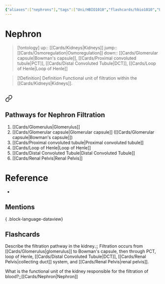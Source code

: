 ```yaml
---
{"aliases":["nephrons"],"tags":["Uni/HBIO1010","flashcards/hbio1010","Uni/LFS112","flashcards/LFS112"],"dg-publish":true,"permalink":"/cards/nephron/","dgPassFrontmatter":true}
---
```


# Nephron

> [!ontology]
> up:: [[Cards/Kidneys\|Kidneys]]
> jump:: [[Cards/Osmoregulation\|Osmoregulation]]
> down:: [[Cards/Glomerular capsule\|Bowman's capsule]], [[Cards/Proximal convoluted tubule\|PCT]], [[Cards/Distal Convoluted Tubule\|DCT]], [[Cards/Loop of Henle\|Loop of Henle]]

> [!Definition] Definition
> Functional unit of filtration within the [[Cards/Kidneys\|Kidneys]].

<style> .container {font-family: sans-serif; text-align: center;} .button-wrapper button {z-index: 1;height: 40px; width: 100px; margin: 10px;padding: 5px;} .excalidraw .App-menu_top .buttonList { display: flex;} .excalidraw-wrapper { height: 800px; margin: 50px; position: relative;} :root[dir="ltr"] .excalidraw .layer-ui__wrapper .zen-mode-transition.App-menu_bottom--transition-left {transform: none;} </style><script src="https://cdn.jsdelivr.net/npm/react@17/umd/react.production.min.js"></script><script src="https://cdn.jsdelivr.net/npm/react-dom@17/umd/react-dom.production.min.js"></script><script type="text/javascript" src="https://cdn.jsdelivr.net/npm/@excalidraw/excalidraw@0/dist/excalidraw.production.min.js"></script><div id="Nephron_Diagramexcalidraw.md1"></div><script>(function(){const InitialData={"type":"excalidraw","version":2,"source":"https://github.com/zsviczian/obsidian-excalidraw-plugin/releases/tag/1.9.19","elements":[{"id":"6bA14_AGK4xGN6hC3sXn4","type":"image","x":-491.64152644230774,"y":-274.7894645800815,"width":473.9731553749598,"height":331.2268541947818,"angle":0,"strokeColor":"transparent","backgroundColor":"transparent","fillStyle":"hachure","strokeWidth":1,"strokeStyle":"solid","roughness":1,"opacity":100,"groupIds":[],"frameId":null,"roundness":null,"seed":1151847818,"version":342,"versionNonce":951529430,"isDeleted":false,"boundElements":null,"updated":1695004104582,"link":null,"locked":false,"status":"pending","fileId":"0e999d949048d9241cc4f2289b904230824fbe9e","scale":[1,1]},{"id":"0Rofz3wk","type":"rectangle","x":-683.93171382157,"y":-324.7712136165841,"width":155,"height":37,"angle":0,"strokeColor":"#1e1e1e","backgroundColor":"transparent","fillStyle":"hachure","strokeWidth":1,"strokeStyle":"solid","roughness":1,"opacity":100,"roundness":{"type":1},"seed":91715,"version":187,"versionNonce":188215242,"updated":1695003428843,"isDeleted":false,"groupIds":[],"boundElements":[{"type":"text","id":"ytBTCTUw"},{"id":"IP2Htj29LViHCZYOqpYau","type":"arrow"}],"link":null,"locked":false},{"text":"Glomerulus","fontSize":20,"fontFamily":1,"textAlign":"center","verticalAlign":"middle","baseline":18,"id":"ytBTCTUw","type":"text","x":-658.011662246863,"y":-318.7712136165841,"width":103.15989685058594,"height":25,"angle":0,"strokeColor":"#1e1e1e","backgroundColor":"transparent","fillStyle":"hachure","strokeWidth":1,"strokeStyle":"solid","roughness":1,"opacity":100,"roundness":{"type":1},"seed":41092,"version":187,"versionNonce":1929078410,"updated":1695003428843,"isDeleted":false,"groupIds":[],"boundElements":[],"link":"[[Cards/Glomerulus\|Glomerulus]]","locked":false,"containerId":"0Rofz3wk","originalText":"Glomerulus","rawText":"[[Cards/Glomerulus\|Glomerulus]]","lineHeight":1.25},{"id":"IP2Htj29LViHCZYOqpYau","type":"arrow","x":-559.8976974034254,"y":-285.5221384938985,"width":89.69342408915628,"height":76.16592360834119,"angle":0,"strokeColor":"#1e1e1e","backgroundColor":"transparent","fillStyle":"hachure","strokeWidth":2,"strokeStyle":"solid","roughness":1,"opacity":100,"groupIds":[],"frameId":null,"roundness":{"type":2},"seed":50420106,"version":184,"versionNonce":842532170,"isDeleted":false,"boundElements":null,"updated":1695004052267,"link":null,"locked":false,"points":[[0,0],[89.69342408915628,76.16592360834119]],"lastCommittedPoint":null,"startBinding":{"elementId":"0Rofz3wk","focus":-0.22258781098526714,"gap":2.2490751226855537},"endBinding":null,"startArrowhead":null,"endArrowhead":"arrow"},{"id":"PbrLwjNj","type":"rectangle","x":-672.5982928079588,"y":-105.92111873171115,"width":199,"height":37,"angle":0,"strokeColor":"#1e1e1e","backgroundColor":"transparent","fillStyle":"hachure","strokeWidth":1,"strokeStyle":"solid","roughness":1,"opacity":100,"roundness":{"type":1},"seed":29866,"version":126,"versionNonce":5336534,"updated":1695003461985,"isDeleted":false,"groupIds":[],"boundElements":[{"type":"text","id":"u2e1BgOc"},{"id":"pIOMhkj_Paiy5e9whtwXb","type":"arrow"}],"link":null,"locked":false},{"text":"Bowman's capsule","fontSize":20,"fontFamily":1,"textAlign":"center","verticalAlign":"middle","baseline":18,"id":"u2e1BgOc","type":"text","x":-658.5882220071776,"y":-99.92111873171115,"width":170.9798583984375,"height":25,"angle":0,"strokeColor":"#1e1e1e","backgroundColor":"transparent","fillStyle":"hachure","strokeWidth":1,"strokeStyle":"solid","roughness":1,"opacity":100,"roundness":{"type":1},"seed":57395,"version":126,"versionNonce":1751830602,"updated":1695003454988,"isDeleted":false,"groupIds":[],"boundElements":[],"link":"[[Cards/Glomerular capsule\|Glomerular capsule]]","locked":false,"containerId":"PbrLwjNj","originalText":"Bowman's capsule","rawText":"[[Cards/Glomerular capsule\|Bowman's capsule]]","lineHeight":1.25},{"id":"pIOMhkj_Paiy5e9whtwXb","type":"arrow","x":-530.0360040834998,"y":-111.25224853940352,"width":83.07992788461542,"height":69.38701923076923,"angle":0,"strokeColor":"#1e1e1e","backgroundColor":"transparent","fillStyle":"hachure","strokeWidth":2,"strokeStyle":"solid","roughness":1,"opacity":100,"groupIds":[],"frameId":null,"roundness":{"type":2},"seed":1632145610,"version":72,"versionNonce":154013770,"isDeleted":false,"boundElements":null,"updated":1695004055432,"link":null,"locked":false,"points":[[0,0],[83.07992788461542,-69.38701923076923]],"lastCommittedPoint":null,"startBinding":{"elementId":"PbrLwjNj","focus":0.1194262354081656,"gap":5.331129807692378},"endBinding":null,"startArrowhead":null,"endArrowhead":"arrow"},{"id":"u0zGNmAD","type":"rectangle","x":-376.91924030833457,"y":-394.62304180863424,"width":80,"height":37,"angle":0,"strokeColor":"#1e1e1e","backgroundColor":"transparent","fillStyle":"hachure","strokeWidth":1,"strokeStyle":"solid","roughness":1,"opacity":100,"roundness":{"type":1},"seed":88300,"version":152,"versionNonce":787305162,"updated":1695003499483,"isDeleted":false,"groupIds":[],"boundElements":[{"type":"text","id":"xjWmFcK7"},{"id":"ZJ_fZzWqO0ZMfn6QVoeUt","type":"arrow"}],"link":null,"locked":false},{"text":"PCT","fontSize":20,"fontFamily":1,"textAlign":"center","verticalAlign":"middle","baseline":18,"id":"xjWmFcK7","type":"text","x":-358.0092213874361,"y":-388.62304180863424,"width":42.179962158203125,"height":25,"angle":0,"strokeColor":"#1e1e1e","backgroundColor":"transparent","fillStyle":"hachure","strokeWidth":1,"strokeStyle":"solid","roughness":1,"opacity":100,"roundness":{"type":1},"seed":7118,"version":152,"versionNonce":745551446,"updated":1695003489644,"isDeleted":false,"groupIds":[],"boundElements":[],"link":"[[Cards/Proximal convoluted tubule\|Proximal convoluted tubule]]","locked":false,"containerId":"u0zGNmAD","originalText":"PCT","rawText":"[[Cards/Proximal convoluted tubule\|PCT]]","lineHeight":1.25},{"id":"ZJ_fZzWqO0ZMfn6QVoeUt","type":"arrow","x":-333.99033100657675,"y":-357.3129456547881,"width":39.55528846153845,"height":102.53605769230768,"angle":0,"strokeColor":"#1e1e1e","backgroundColor":"transparent","fillStyle":"hachure","strokeWidth":2,"strokeStyle":"solid","roughness":1,"opacity":100,"groupIds":[],"frameId":null,"roundness":{"type":2},"seed":1427297046,"version":148,"versionNonce":1705069014,"isDeleted":false,"boundElements":null,"updated":1695004047633,"link":null,"locked":false,"points":[[0,0],[-39.55528846153845,102.53605769230768]],"lastCommittedPoint":null,"startBinding":{"elementId":"u0zGNmAD","focus":-0.2160792684227694,"gap":1},"endBinding":null,"startArrowhead":null,"endArrowhead":"arrow"},{"id":"H8J1bkeA","type":"rectangle","x":-502.3641484504244,"y":84.47551588367332,"width":161,"height":37,"angle":0,"strokeColor":"#1e1e1e","backgroundColor":"transparent","fillStyle":"hachure","strokeWidth":1,"strokeStyle":"solid","roughness":1,"opacity":100,"roundness":{"type":1},"seed":61067,"version":300,"versionNonce":1130057802,"updated":1695004003837,"isDeleted":false,"groupIds":[],"boundElements":[{"type":"text","id":"GROti2Zp"},{"id":"YfLaK_PVFE0a6FP7K3o_h","type":"arrow"}],"link":null,"locked":false},{"text":"Loop of Henle","fontSize":20,"fontFamily":1,"textAlign":"center","verticalAlign":"middle","baseline":18,"id":"GROti2Zp","type":"text","x":-488.01408894114707,"y":90.47551588367332,"width":132.2998809814453,"height":25,"angle":0,"strokeColor":"#1e1e1e","backgroundColor":"transparent","fillStyle":"hachure","strokeWidth":1,"strokeStyle":"solid","roughness":1,"opacity":100,"roundness":{"type":1},"seed":50004,"version":300,"versionNonce":14595850,"updated":1695004003837,"isDeleted":false,"groupIds":[],"boundElements":[],"link":"[[Cards/Loop of Henle\|Loop of Henle]]","locked":false,"containerId":"H8J1bkeA","originalText":"Loop of Henle","rawText":"[[Cards/Loop of Henle\|Loop of Henle]]","lineHeight":1.25},{"id":"YfLaK_PVFE0a6FP7K3o_h","type":"arrow","x":-407.0546675404604,"y":78.20388126828891,"width":65.45315864926829,"height":44.36298076923083,"angle":0,"strokeColor":"#1e1e1e","backgroundColor":"transparent","fillStyle":"hachure","strokeWidth":2,"strokeStyle":"solid","roughness":1,"opacity":100,"groupIds":[],"frameId":null,"roundness":{"type":2},"seed":974959190,"version":188,"versionNonce":1914286870,"isDeleted":false,"boundElements":null,"updated":1695004058328,"link":null,"locked":false,"points":[[0,0],[65.45315864926829,-44.36298076923083]],"lastCommittedPoint":null,"startBinding":{"elementId":"H8J1bkeA","focus":-0.20166628272954099,"gap":6.271634615384414},"endBinding":null,"startArrowhead":null,"endArrowhead":"arrow"},{"id":"a4tFFXMe","type":"rectangle","x":-191.91519086046617,"y":-372.9463591163265,"width":84,"height":37,"angle":0,"strokeColor":"#1e1e1e","backgroundColor":"transparent","fillStyle":"hachure","strokeWidth":1,"strokeStyle":"solid","roughness":1,"opacity":100,"roundness":{"type":1},"seed":26359,"version":84,"versionNonce":195328586,"updated":1695004043171,"isDeleted":false,"groupIds":[],"boundElements":[{"type":"text","id":"8mhKGcuh"},{"id":"ZynQcJwz68QPFNq3HXbNi","type":"arrow"}],"link":null,"locked":false},{"text":"DCT","fontSize":20,"fontFamily":1,"textAlign":"center","verticalAlign":"middle","baseline":18,"id":"8mhKGcuh","type":"text","x":-172.19517438097398,"y":-366.9463591163265,"width":44.559967041015625,"height":25,"angle":0,"strokeColor":"#1e1e1e","backgroundColor":"transparent","fillStyle":"hachure","strokeWidth":1,"strokeStyle":"solid","roughness":1,"opacity":100,"roundness":{"type":1},"seed":71717,"version":84,"versionNonce":1306873622,"updated":1695004033591,"isDeleted":false,"groupIds":[],"boundElements":[],"link":"[[Cards/Distal Convoluted Tubule\|Distal Convoluted Tubule]]","locked":false,"containerId":"a4tFFXMe","originalText":"DCT","rawText":"[[Cards/Distal Convoluted Tubule\|DCT]]","lineHeight":1.25},{"id":"ZynQcJwz68QPFNq3HXbNi","type":"arrow","x":-154.92783100657493,"y":-335.5731620009419,"width":81.5534855769231,"height":75.34555288461542,"angle":0,"strokeColor":"#1e1e1e","backgroundColor":"transparent","fillStyle":"hachure","strokeWidth":2,"strokeStyle":"solid","roughness":1,"opacity":100,"groupIds":[],"frameId":null,"roundness":{"type":2},"seed":1483086858,"version":53,"versionNonce":2054332682,"isDeleted":false,"boundElements":null,"updated":1695004044768,"link":null,"locked":false,"points":[[0,0],[-81.5534855769231,75.34555288461542]],"lastCommittedPoint":null,"startBinding":{"elementId":"a4tFFXMe","focus":-0.24854099253916676,"gap":1},"endBinding":null,"startArrowhead":null,"endArrowhead":"arrow"},{"id":"pBHX5cKK","type":"rectangle","x":-115.62897001649071,"y":-158.93494084709573,"width":180,"height":37,"angle":0,"strokeColor":"#1e1e1e","backgroundColor":"transparent","fillStyle":"hachure","strokeWidth":1,"strokeStyle":"solid","roughness":1,"opacity":100,"roundness":{"type":1},"seed":53461,"version":123,"versionNonce":1720350230,"updated":1695004101777,"isDeleted":false,"groupIds":[],"boundElements":[{"type":"text","id":"TvcC7biH"},{"id":"jVMI9x_ksyonBLD7WWCjd","type":"arrow"}],"link":null,"locked":false},{"text":"Collecting Duct","fontSize":20,"fontFamily":1,"textAlign":"center","verticalAlign":"middle","baseline":18,"id":"TvcC7biH","type":"text","x":-100.02890287781884,"y":-152.93494084709573,"width":148.79986572265625,"height":25,"angle":0,"strokeColor":"#1e1e1e","backgroundColor":"transparent","fillStyle":"hachure","strokeWidth":1,"strokeStyle":"solid","roughness":1,"opacity":100,"roundness":{"type":1},"seed":27442,"version":123,"versionNonce":1228882774,"updated":1695004101777,"isDeleted":false,"groupIds":[],"boundElements":[],"link":"[[Cards/Renal Pelvis\|Renal Pelvis]]","locked":false,"containerId":"pBHX5cKK","originalText":"Collecting Duct","rawText":"[[Cards/Renal Pelvis\|Collecting Duct]]","lineHeight":1.25},{"id":"jVMI9x_ksyonBLD7WWCjd","type":"arrow","x":-116.70968196811332,"y":-139.99073099996687,"width":75.8082932692309,"height":18.13151130671727,"angle":0,"strokeColor":"#1e1e1e","backgroundColor":"transparent","fillStyle":"hachure","strokeWidth":2,"strokeStyle":"solid","roughness":1,"opacity":100,"groupIds":[],"frameId":null,"roundness":{"type":2},"seed":878757846,"version":176,"versionNonce":1982330646,"isDeleted":false,"boundElements":null,"updated":1695004109853,"link":null,"locked":false,"points":[[0,0],[-75.8082932692309,18.13151130671727]],"lastCommittedPoint":null,"startBinding":{"elementId":"pBHX5cKK","focus":0.5331581573066781,"gap":1.0807119516226038},"endBinding":null,"startArrowhead":null,"endArrowhead":"arrow"}],"appState":{"theme":"dark","viewBackgroundColor":"#ffffff","currentItemStrokeColor":"#1e1e1e","currentItemBackgroundColor":"transparent","currentItemFillStyle":"hachure","currentItemStrokeWidth":2,"currentItemStrokeStyle":"solid","currentItemRoughness":1,"currentItemOpacity":100,"currentItemFontFamily":1,"currentItemFontSize":20,"currentItemTextAlign":"left","currentItemStartArrowhead":null,"currentItemEndArrowhead":"arrow","scrollX":859.9999463911903,"scrollY":588.8964793086342,"zoom":{"value":1.3},"currentItemRoundness":"round","gridSize":null,"gridColor":{"Bold":"#C9C9C9FF","Regular":"#EDEDEDFF"},"currentStrokeOptions":null,"previousGridSize":null,"frameRendering":{"enabled":true,"clip":true,"name":true,"outline":true}},"files":{}};InitialData.scrollToContent=true;App=()=>{const e=React.useRef(null),t=React.useRef(null),[n,i]=React.useState({width:void 0,height:void 0});return React.useEffect(()=>{i({width:t.current.getBoundingClientRect().width,height:t.current.getBoundingClientRect().height});const e=()=>{i({width:t.current.getBoundingClientRect().width,height:t.current.getBoundingClientRect().height})};return window.addEventListener("resize",e),()=>window.removeEventListener("resize",e)},[t]),React.createElement(React.Fragment,null,React.createElement("div",{className:"excalidraw-wrapper",ref:t},React.createElement(ExcalidrawLib.Excalidraw,{ref:e,width:n.width,height:n.height,initialData:InitialData,viewModeEnabled:!0,zenModeEnabled:!0,gridModeEnabled:!1})))},excalidrawWrapper=document.getElementById("Nephron_Diagramexcalidraw.md1");ReactDOM.render(React.createElement(App),excalidrawWrapper);})();</script>

## 
<div class="transclusion internal-embed is-loaded"><a class="markdown-embed-link" href="/cards/nephron-filtration/#pathways-for-nephron-filtration" aria-label="Open link"><svg xmlns="http://www.w3.org/2000/svg" width="24" height="24" viewBox="0 0 24 24" fill="none" stroke="currentColor" stroke-width="2" stroke-linecap="round" stroke-linejoin="round" class="svg-icon lucide-link"><path d="M10 13a5 5 0 0 0 7.54.54l3-3a5 5 0 0 0-7.07-7.07l-1.72 1.71"></path><path d="M14 11a5 5 0 0 0-7.54-.54l-3 3a5 5 0 0 0 7.07 7.07l1.71-1.71"></path></svg></a><div class="markdown-embed">



## Pathways for Nephron Filtration

<style> .container {font-family: sans-serif; text-align: center;} .button-wrapper button {z-index: 1;height: 40px; width: 100px; margin: 10px;padding: 5px;} .excalidraw .App-menu_top .buttonList { display: flex;} .excalidraw-wrapper { height: 800px; margin: 50px; position: relative;} :root[dir="ltr"] .excalidraw .layer-ui__wrapper .zen-mode-transition.App-menu_bottom--transition-left {transform: none;} </style><script src="https://cdn.jsdelivr.net/npm/react@17/umd/react.production.min.js"></script><script src="https://cdn.jsdelivr.net/npm/react-dom@17/umd/react-dom.production.min.js"></script><script type="text/javascript" src="https://cdn.jsdelivr.net/npm/@excalidraw/excalidraw@0/dist/excalidraw.production.min.js"></script><div id="Flow_of_Filtration_in_the_Nephronexcalidraw.md1"></div><script>(function(){const InitialData={"type":"excalidraw","version":2,"source":"https://github.com/zsviczian/obsidian-excalidraw-plugin/releases/tag/1.9.19","elements":[{"id":"n5H1msrB","type":"rectangle","x":720,"y":260,"width":168.79986572265625,"height":45,"angle":0,"strokeColor":"#1e1e1e","backgroundColor":"transparent","fillStyle":"hachure","strokeWidth":1,"strokeStyle":"solid","roughness":1,"opacity":100,"roundness":null,"seed":25604,"version":9,"versionNonce":326103853,"updated":1694999846995,"isDeleted":false,"groupIds":["PdXMSIyK"],"boundElements":[{"id":"mWa_SrsTRVzPD0c-j4vGc","type":"arrow"}],"link":null,"locked":false},{"type":"rectangle","version":9,"versionNonce":542977091,"isDeleted":false,"id":"A6H1Jo8S","fillStyle":"hachure","strokeWidth":1,"strokeStyle":"solid","roughness":1,"opacity":100,"angle":0,"x":560,"y":260,"strokeColor":"#1e1e1e","backgroundColor":"transparent","width":64.55996704101562,"height":45,"seed":87907,"groupIds":["VTfIm8CT"],"frameId":null,"roundness":null,"boundElements":[{"id":"mWa_SrsTRVzPD0c-j4vGc","type":"arrow"}],"updated":1694999850832,"link":null,"locked":false},{"type":"rectangle","version":7,"versionNonce":1300860333,"isDeleted":false,"id":"xpsSwAZ6","fillStyle":"hachure","strokeWidth":1,"strokeStyle":"solid","roughness":1,"opacity":100,"angle":0,"x":320,"y":260,"strokeColor":"#1e1e1e","backgroundColor":"transparent","width":152.2998809814453,"height":45,"seed":26156,"groupIds":["baxgTLI2"],"frameId":null,"roundness":null,"boundElements":[{"id":"XToCCI2OQKUPMhZ8UXzT9","type":"arrow"},{"id":"rn_5KhxWBDVdTsSSV5O1u","type":"arrow"}],"updated":1694999480549,"link":null,"locked":false},{"type":"rectangle","version":124,"versionNonce":1041854403,"isDeleted":false,"id":"zzsJn9hE","fillStyle":"hachure","strokeWidth":1,"strokeStyle":"solid","roughness":1,"opacity":100,"angle":0,"x":180,"y":260,"strokeColor":"#1e1e1e","backgroundColor":"transparent","width":62.179962158203125,"height":45,"seed":94240,"groupIds":["8NvmM9yT"],"frameId":null,"roundness":null,"boundElements":[{"id":"XToCCI2OQKUPMhZ8UXzT9","type":"arrow"},{"id":"kug4wDJeRhTmCEZNed6GJ","type":"arrow"}],"updated":1694999475925,"link":null,"locked":false},{"type":"rectangle","version":185,"versionNonce":184579203,"isDeleted":false,"id":"sVrJGNhO","fillStyle":"hachure","strokeWidth":1,"strokeStyle":"solid","roughness":1,"opacity":100,"angle":0,"x":-80,"y":260,"strokeColor":"#1e1e1e","backgroundColor":"transparent","width":190.9798583984375,"height":45,"seed":76357,"groupIds":["MNsynLdU"],"frameId":null,"roundness":null,"boundElements":[{"id":"kug4wDJeRhTmCEZNed6GJ","type":"arrow"}],"updated":1694999475925,"link":null,"locked":false},{"type":"rectangle","version":71,"versionNonce":396817411,"isDeleted":false,"id":"3rhGFiug","fillStyle":"hachure","strokeWidth":1,"strokeStyle":"solid","roughness":1,"opacity":100,"angle":0,"x":-280,"y":260,"strokeColor":"#1e1e1e","backgroundColor":"transparent","width":123.15989685058594,"height":45,"seed":63163,"groupIds":["yeUeW5Aq"],"frameId":null,"roundness":null,"boundElements":[{"id":"X5t6sY07uEg2Y03pnsoG0","type":"arrow"}],"updated":1694999461101,"link":null,"locked":false},{"type":"text","version":154,"versionNonce":761861069,"isDeleted":false,"id":"8y9qD8Wh","fillStyle":"hachure","strokeWidth":1,"strokeStyle":"solid","roughness":1,"opacity":100,"angle":0,"x":-270,"y":270,"strokeColor":"#1e1e1e","backgroundColor":"transparent","width":103.15989685058594,"height":25,"seed":96,"groupIds":["yeUeW5Aq"],"frameId":null,"roundness":{"type":1},"boundElements":[{"id":"X5t6sY07uEg2Y03pnsoG0","type":"arrow"}],"updated":1694999515145,"link":"[[Cards/Glomerulus\|Glomerulus]]","locked":false,"fontSize":20,"fontFamily":1,"text":"Glomerulus","rawText":"[[Cards/Glomerulus\|Glomerulus]]","textAlign":"left","verticalAlign":"middle","containerId":null,"originalText":"Glomerulus","lineHeight":1.25,"baseline":18},{"type":"text","version":300,"versionNonce":2076577603,"isDeleted":false,"id":"FPYe997C","fillStyle":"hachure","strokeWidth":1,"strokeStyle":"solid","roughness":1,"opacity":100,"angle":0,"x":-70.04296875,"y":271.03515625,"strokeColor":"#1e1e1e","backgroundColor":"transparent","width":170.9798583984375,"height":25,"seed":89913,"groupIds":["MNsynLdU"],"frameId":null,"roundness":{"type":1},"boundElements":[{"id":"X5t6sY07uEg2Y03pnsoG0","type":"arrow"}],"updated":1694999461101,"link":"[[Cards/Glomerular capsule\|Glomerular capsule]]","locked":false,"fontSize":20,"fontFamily":1,"text":"Bowman's capsule","rawText":"[[Cards/Glomerular capsule\|Bowman's capsule]]","textAlign":"left","verticalAlign":"middle","containerId":null,"originalText":"Bowman's capsule","lineHeight":1.25,"baseline":18},{"type":"text","version":123,"versionNonce":186282509,"isDeleted":false,"id":"Tf2f9BCq","fillStyle":"hachure","strokeWidth":1,"strokeStyle":"solid","roughness":1,"opacity":100,"angle":0,"x":190,"y":270,"strokeColor":"#1e1e1e","backgroundColor":"transparent","width":42.179962158203125,"height":25,"seed":15492,"groupIds":["8NvmM9yT"],"frameId":null,"roundness":{"type":1},"boundElements":[],"updated":1694999410875,"link":"[[Cards/Proximal convoluted tubule\|Proximal convoluted tubule]]","locked":false,"fontSize":20,"fontFamily":1,"text":"PCT","rawText":"[[Cards/Proximal convoluted tubule\|PCT]]","textAlign":"left","verticalAlign":"middle","containerId":null,"originalText":"PCT","lineHeight":1.25,"baseline":18},{"type":"text","version":10,"versionNonce":901176611,"isDeleted":false,"id":"TG8c9qsD","fillStyle":"hachure","strokeWidth":1,"strokeStyle":"solid","roughness":1,"opacity":100,"angle":0,"x":330,"y":270,"strokeColor":"#1e1e1e","backgroundColor":"transparent","width":132.2998809814453,"height":25,"seed":45295,"groupIds":["baxgTLI2"],"frameId":null,"roundness":{"type":1},"boundElements":[{"id":"rn_5KhxWBDVdTsSSV5O1u","type":"arrow"}],"updated":1694999858671,"link":"[[Cards/Loop of Henle\|Loop of Henle]]","locked":false,"fontSize":20,"fontFamily":1,"text":"Loop of Henle","rawText":"[[Cards/Loop of Henle\|Loop of Henle]]","textAlign":"left","verticalAlign":"middle","containerId":null,"originalText":"Loop of Henle","lineHeight":1.25,"baseline":18},{"type":"text","version":12,"versionNonce":1488972397,"isDeleted":false,"id":"zPeeKGOr","fillStyle":"hachure","strokeWidth":1,"strokeStyle":"solid","roughness":1,"opacity":100,"angle":0,"x":570,"y":270,"strokeColor":"#1e1e1e","backgroundColor":"transparent","width":44.559967041015625,"height":25,"seed":69148,"groupIds":["VTfIm8CT"],"frameId":null,"roundness":{"type":1},"boundElements":[{"id":"rn_5KhxWBDVdTsSSV5O1u","type":"arrow"},{"id":"mWa_SrsTRVzPD0c-j4vGc","type":"arrow"}],"updated":1694999846995,"link":"[[Cards/Distal Convoluted Tubule\|Distal Convoluted Tubule]]","locked":false,"fontSize":20,"fontFamily":1,"text":"DCT","rawText":"[[Cards/Distal Convoluted Tubule\|DCT]]","textAlign":"left","verticalAlign":"middle","containerId":null,"originalText":"DCT","lineHeight":1.25,"baseline":18},{"type":"arrow","version":13,"versionNonce":371606669,"isDeleted":false,"id":"X5t6sY07uEg2Y03pnsoG0","fillStyle":"hachure","strokeWidth":2,"strokeStyle":"solid","roughness":1,"opacity":100,"angle":0,"x":-160.18665037391708,"y":281.1198006489687,"strokeColor":"#1e1e1e","backgroundColor":"transparent","width":80,"height":0,"seed":972013229,"groupIds":[],"frameId":null,"roundness":{"type":2},"boundElements":[],"updated":1694999518716,"link":null,"locked":false,"startBinding":{"elementId":"8y9qD8Wh","focus":-0.11041594808250467,"gap":6.653452775496987},"endBinding":{"elementId":"FPYe997C","focus":0.1932284480825047,"gap":10.143681623917075},"lastCommittedPoint":null,"startArrowhead":null,"endArrowhead":"arrow","points":[[0,0],[80,0]]},{"type":"arrow","version":10,"versionNonce":296486445,"isDeleted":false,"id":"XToCCI2OQKUPMhZ8UXzT9","fillStyle":"hachure","strokeWidth":1,"strokeStyle":"solid","roughness":1,"opacity":100,"angle":0,"x":240,"y":280,"strokeColor":"#1e1e1e","backgroundColor":"transparent","width":80,"height":0,"seed":795422435,"groupIds":[],"frameId":null,"roundness":{"type":2},"boundElements":[],"updated":1694999470323,"link":null,"locked":false,"startBinding":{"elementId":"zzsJn9hE","focus":-0.1111111111111111,"gap":1},"endBinding":{"elementId":"xpsSwAZ6","focus":0.1111111111111111,"gap":1},"lastCommittedPoint":null,"startArrowhead":null,"endArrowhead":"arrow","points":[[0,0],[80,0]]},{"type":"arrow","version":8,"versionNonce":716572259,"isDeleted":false,"id":"kug4wDJeRhTmCEZNed6GJ","fillStyle":"hachure","strokeWidth":2,"strokeStyle":"solid","roughness":1,"opacity":100,"angle":0,"x":120,"y":280,"strokeColor":"#1e1e1e","backgroundColor":"transparent","width":60,"height":0,"seed":1096294125,"groupIds":[],"frameId":null,"roundness":{"type":2},"boundElements":[],"updated":1694999522035,"link":null,"locked":false,"startBinding":{"elementId":"sVrJGNhO","focus":-0.1111111111111111,"gap":9.0201416015625},"endBinding":{"elementId":"zzsJn9hE","focus":0.1111111111111111,"gap":1},"lastCommittedPoint":null,"startArrowhead":null,"endArrowhead":"arrow","points":[[0,0],[60,0]]},{"type":"arrow","version":43,"versionNonce":1689702925,"isDeleted":false,"id":"rn_5KhxWBDVdTsSSV5O1u","fillStyle":"hachure","strokeWidth":2,"strokeStyle":"solid","roughness":1,"opacity":100,"angle":0,"x":475.2668504961367,"y":280.72020972972473,"strokeColor":"#1e1e1e","backgroundColor":"transparent","width":81.58482142857144,"height":0.17410714285711038,"seed":24936291,"groupIds":[],"frameId":null,"roundness":{"type":2},"boundElements":[],"updated":1694999860631,"link":null,"locked":false,"startBinding":{"elementId":"TG8c9qsD","focus":-0.15414957810420338,"gap":12.966969514691414},"endBinding":{"elementId":"zPeeKGOr","focus":0.12194231229855372,"gap":13.148328075291829},"lastCommittedPoint":null,"startArrowhead":null,"endArrowhead":"arrow","points":[[0,0],[81.58482142857144,0.17410714285711038]]},{"text":"Collecting Duct","fontSize":20,"fontFamily":1,"textAlign":"left","verticalAlign":"middle","baseline":18,"id":"azgY76Iu","type":"text","x":730,"y":270,"width":148.79986572265625,"height":25,"angle":0,"strokeColor":"#1e1e1e","backgroundColor":"transparent","fillStyle":"hachure","strokeWidth":1,"strokeStyle":"solid","roughness":1,"opacity":100,"roundness":{"type":1},"seed":83697,"version":10,"versionNonce":491736867,"updated":1694999850832,"isDeleted":false,"groupIds":["PdXMSIyK"],"boundElements":[{"id":"mWa_SrsTRVzPD0c-j4vGc","type":"arrow"}],"link":"[[Cards/Renal Pelvis\|Renal Pelvis]]","locked":false,"containerId":null,"originalText":"Collecting Duct","rawText":"[[Cards/Renal Pelvis\|Collecting Duct]]","lineHeight":1.25},{"id":"mWa_SrsTRVzPD0c-j4vGc","type":"arrow","x":631.7767857142857,"y":280.1741071428571,"width":88.22321428571433,"height":0.17410714285711038,"angle":0,"strokeColor":"#1e1e1e","backgroundColor":"transparent","fillStyle":"hachure","strokeWidth":2,"strokeStyle":"solid","roughness":1,"opacity":100,"groupIds":[],"frameId":null,"roundness":{"type":2},"seed":1466323427,"version":52,"versionNonce":466680941,"isDeleted":false,"boundElements":null,"updated":1694999855083,"link":null,"locked":false,"points":[[0,0],[88.22321428571433,-0.17410714285711038]],"lastCommittedPoint":null,"startBinding":{"elementId":"A6H1Jo8S","focus":-0.09962666267058343,"gap":7.216818673270041},"endBinding":{"elementId":"azgY76Iu","focus":0.2108482967946517,"gap":10},"startArrowhead":null,"endArrowhead":"arrow"}],"appState":{"theme":"dark","viewBackgroundColor":"#ffffff","currentItemStrokeColor":"#1e1e1e","currentItemBackgroundColor":"transparent","currentItemFillStyle":"hachure","currentItemStrokeWidth":2,"currentItemStrokeStyle":"solid","currentItemRoughness":1,"currentItemOpacity":100,"currentItemFontFamily":1,"currentItemFontSize":20,"currentItemTextAlign":"left","currentItemStartArrowhead":null,"currentItemEndArrowhead":"arrow","scrollX":573.1928311427783,"scrollY":384.4868299793585,"zoom":{"value":0.8966013094424556},"currentItemRoundness":"round","gridSize":null,"gridColor":{"Bold":"#C9C9C9FF","Regular":"#EDEDEDFF"},"currentStrokeOptions":null,"previousGridSize":null,"frameRendering":{"enabled":true,"clip":true,"name":true,"outline":true}},"files":{}};InitialData.scrollToContent=true;App=()=>{const e=React.useRef(null),t=React.useRef(null),[n,i]=React.useState({width:void 0,height:void 0});return React.useEffect(()=>{i({width:t.current.getBoundingClientRect().width,height:t.current.getBoundingClientRect().height});const e=()=>{i({width:t.current.getBoundingClientRect().width,height:t.current.getBoundingClientRect().height})};return window.addEventListener("resize",e),()=>window.removeEventListener("resize",e)},[t]),React.createElement(React.Fragment,null,React.createElement("div",{className:"excalidraw-wrapper",ref:t},React.createElement(ExcalidrawLib.Excalidraw,{ref:e,width:n.width,height:n.height,initialData:InitialData,viewModeEnabled:!0,zenModeEnabled:!0,gridModeEnabled:!1})))},excalidrawWrapper=document.getElementById("Flow_of_Filtration_in_the_Nephronexcalidraw.md1");ReactDOM.render(React.createElement(App),excalidrawWrapper);})();</script>

1. [[Cards/Glomerulus\|Glomerulus]]
2. [[Cards/Glomerular capsule\|Glomerular capsule]] ([[Cards/Glomerular capsule\|Bowman's capsule]])
3. [[Cards/Proximal convoluted tubule\|Proximal convoluted tubule]]
4. [[Cards/Loop of Henle\|Loop of Henle]]
5. [[Cards/Distal Convoluted Tubule\|Distal Convoluted Tubule]]
6. [[Cards/Renal Pelvis\|Renal Pelvis]]


</div></div>


# Reference

- 

## Mentions


{ .block-language-dataview}

## Flashcards

Describe the filtration pathway in the kidney.;; Filtration occurs from [[Cards/Glomerulus\|glomerulus]] to Bowman's capsule, then through PCT, loop of Henle, [[Cards/Distal Convoluted Tubule\|DCT]], [[Cards/Renal Pelvis\|collecting duct]] system, and [[Cards/Renal Pelvis\|renal pelvis]].
<!--SR:!2024-09-07,5,230-->

What is the functional unit of the kidney responsible for the filtration of blood?;;[[Cards/Nephron\|Nephron]]
<!--SR:!2024-09-04,2,248-->